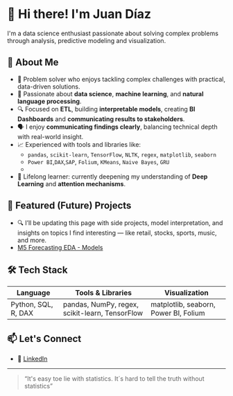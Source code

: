 # 👋 Hi there! I'm Juan Díaz

I'm a data science enthusiast passionate about solving complex problems through analysis, predictive modeling and visualization. 

## 🚀 About Me
- 🧩 Problem solver who enjoys tackling complex challenges with practical, data-driven solutions.
- 🧠 Passionate about **data science**, **machine learning**, and **natural language processing**.
- 🔍 Focused on **ETL**, building **interpretable models**, creating **BI Dashboards** and **communicating results to stakeholders**.
- 🗣️ I enjoy **communicating findings clearly**, balancing technical depth with real-world insight.
- 📈 Experienced with tools and libraries like:
  - `pandas`, `scikit-learn`, `TensorFlow`, `NLTK`, `regex`, `matplotlib`, `seaborn`
  - `Power BI`,`DAX`,`SAP`,  `Folium`, `KMeans`, `Naive Bayes`, `GRU`
  - 
- 🌱 Lifelong learner: currently deepening my understanding of **Deep Learning** and **attention mechanisms**.

## 📂 Featured (Future) Projects

- 🔍 I’ll be updating this page with side projects, model interpretation, and insights on topics I find interesting — like retail, stocks, sports, music, and more.
- [M5 Forecasting EDA - Models](https://github.com/Juandv10/M5Forecasting)

## 🛠️ Tech Stack

| Language | Tools & Libraries | Visualization |
| -------- | ----------------- | ------------- |
| Python, SQL, R, DAX  | pandas, NumPy, regex, scikit-learn, TensorFlow | matplotlib, seaborn, Power BI, Folium |
## 📫 Let's Connect

- 💼 [LinkedIn](https://www.linkedin.com/in/juan-d%C3%ADaz-valdez-b28a1122b/)



---

> “It's easy toe lie with statistics. It´s hard to tell the truth without statistics”


<!---
Juandv10/Juandv10 is a ✨ special ✨ repository because its `README.md` (this file) appears on your GitHub profile.
You can click the Preview link to take a look at your changes.
--->
